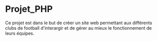 # Projet_PHP
Ce projet est dans le but de créer un site web permettant aux différents clubs de football d'interargir et de gérer au mieux le fonctionnement de leurs équipes.
